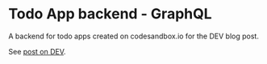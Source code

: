 # Todo App backend - GraphQL

A backend for todo apps created on codesandbox.io for the DEV blog post.

See [post on DEV](https://dev.to/petr7555/beginner-s-guide-to-react-state-49j8).
